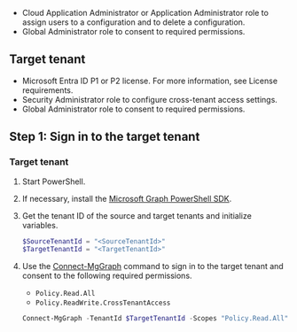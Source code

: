 - Cloud Application Administrator or Application Administrator role to assign users to a configuration and to delete a configuration.
- Global Administrator role to consent to required permissions.

## Target tenant

- Microsoft Entra ID P1 or P2 license. For more information, see License requirements.
- Security Administrator role to configure cross-tenant access settings.
- Global Administrator role to consent to required permissions.

## Step 1: Sign in to the target tenant

### Target tenant

1. Start PowerShell.

2. If necessary, install the [Microsoft Graph PowerShell SDK](https://docs.microsoft.com/en-us/powershell/microsoftgraph/installation).

3. Get the tenant ID of the source and target tenants and initialize variables.

    ```PowerShell
    $SourceTenantId = "<SourceTenantId>"
    $TargetTenantId = "<TargetTenantId>"
    ```

4. Use the [Connect-MgGraph](https://docs.microsoft.com/en-us/powershell/module/microsoft.graph.authentication/connect-mggraph) command to sign in to the target tenant and consent to the following required permissions.

    - `Policy.Read.All`
    - `Policy.ReadWrite.CrossTenantAccess`

    ```PowerShell
    Connect-MgGraph -TenantId $TargetTenantId -Scopes "Policy.Read.All","Policy.ReadWrite.CrossTenantAccess"
    ```